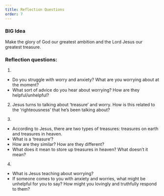 ```yaml
---
title: Reflection Questions
order: 7
---
```


### BIG Idea

Make the glory of God our greatest ambition and the Lord Jesus our greatest treasure.  

### Reflection questions:
1.
- Do you struggle with worry and anxiety? What are you worrying about at the moment? 
- What sort of advice do you hear about worrying? How are they helpful/unhelpful? 

2. Jesus turns to talking about ‘treasure’ and worry. How is this related to the ‘righteousness’ that he’s been talking about? 

3.
- According to Jesus, there are two types of treasures: treasures on earth and treasures in heaven.  
- What is a ‘treasure’?
- How are they similar? How are they different? 
- What does it mean to store up treasures in heaven? What doesn’t it mean?

4.
- What is Jesus teaching about worrying? 
- If someone comes to you with anxiety and worries, what might be unhelpful for you to say? How might you lovingly and truthfully respond to them?  





